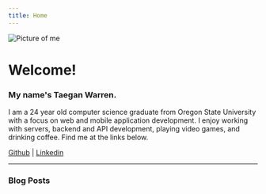 ```yaml
---
title: Home
---
```


<img
  id="main-image"
  src="/images/prof_pic_smaller.jpg"
  alt="Picture of me">

# Welcome!

### My name's Taegan Warren.

I am a 24 year old computer science graduate from Oregon State University with a focus on web and mobile application development. I enjoy working with servers, backend and API development, playing video games, and drinking coffee. Find me at the links below.

[Github](https://github.com/taeganwarren) | [Linkedin](https://www.linkedin.com/in/taegan-warren-47b570121/)

---

### Blog Posts
